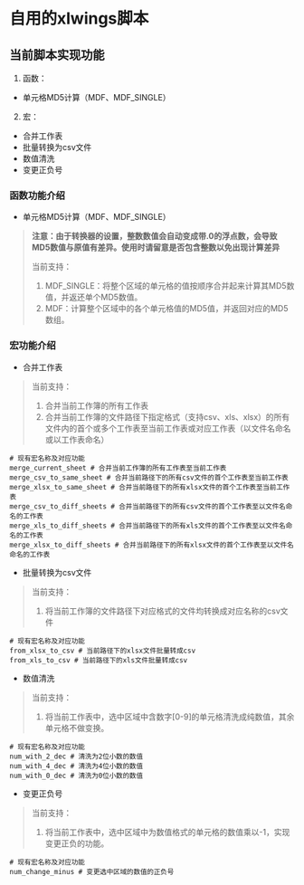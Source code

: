 # 自用的xlwings脚本

## 当前脚本实现功能

1. 函数：
- 单元格MD5计算（MDF、MDF_SINGLE）

2. 宏：
- 合并工作表
- 批量转换为csv文件
- 数值清洗
- 变更正负号

### 函数功能介绍

- 单元格MD5计算（MDF、MDF_SINGLE）

> __注意：由于转换器的设置，整数数值会自动变成带.0的浮点数，会导致MD5数值与原值有差异。使用时请留意是否包含整数以免出现计算差异__
> 
> 当前支持：
> 
> 1. MDF_SINGLE：将整个区域的单元格的值按顺序合并起来计算其MD5数值，并返还单个MD5数值。
> 2. MDF：计算整个区域中的各个单元格值的MD5值，并返回对应的MD5数组。

### 宏功能介绍

- 合并工作表

> 当前支持：
>
> 1. 合并当前工作簿的所有工作表
> 2. 合并当前工作簿的文件路径下指定格式（支持csv、xls、xlsx）的所有文件内的首个或多个工作表至当前工作表或对应工作表（以文件名命名或以工作表命名）

    # 现有宏名称及对应功能
    merge_current_sheet # 合并当前工作簿的所有工作表至当前工作表
    merge_csv_to_same_sheet # 合并当前路径下的所有csv文件的首个工作表至当前工作表
    merge_xlsx_to_same_sheet # 合并当前路径下的所有xlsx文件的首个工作表至当前工作表
    merge_csv_to_diff_sheets # 合并当前路径下的所有csv文件的首个工作表至以文件名命名的工作表
    merge_xls_to_diff_sheets # 合并当前路径下的所有xls文件的首个工作表至以文件名命名的工作表
    merge_xlsx_to_diff_sheets # 合并当前路径下的所有xlsx文件的首个工作表至以文件名命名的工作表

- 批量转换为csv文件

> 当前支持：
>
> 1. 将当前工作簿的文件路径下对应格式的文件均转换成对应名称的csv文件

    # 现有宏名称及对应功能
    from_xlsx_to_csv # 当前路径下的xlsx文件批量转成csv
    from_xls_to_csv # 当前路径下的xls文件批量转成csv

- 数值清洗

> 当前支持：
>
> 1. 将当前工作表中，选中区域中含数字[0-9]的单元格清洗成纯数值，其余单元格不做变换。

    # 现有宏名称及对应功能
    num_with_2_dec # 清洗为2位小数的数值
    num_with_4_dec # 清洗为4位小数的数值
    num_with_0_dec # 清洗为0位小数的数值

- 变更正负号

> 当前支持：
>
> 1. 将当前工作表中，选中区域中为数值格式的单元格的数值乘以-1，实现变更正负的功能。

    # 现有宏名称及对应功能
    num_change_minus # 变更选中区域的数值的正负号
